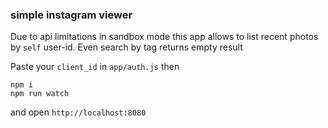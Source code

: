### simple instagram viewer

Due to api limitations in sandbox mode this app allows to list recent photos by `self` user-id.
Even search by tag returns empty result

Paste your `client_id` in `app/auth.js` then
```
npm i
npm run watch
```
and open `http://localhost:8080`
